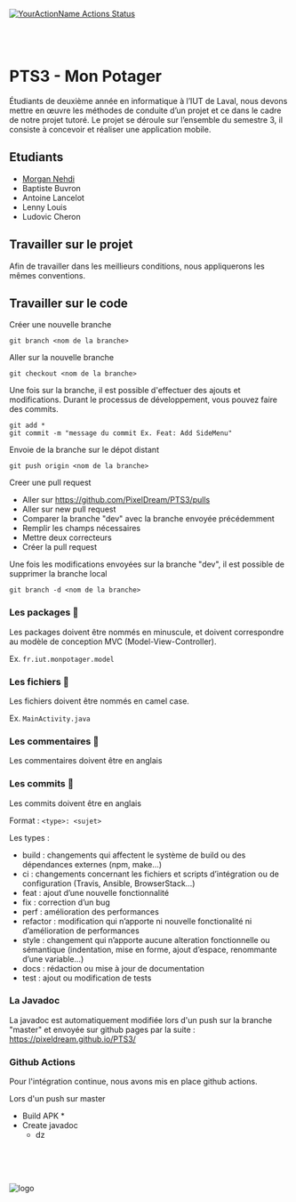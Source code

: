 [![YourActionName Actions Status](https://github.com/PixelDream/PTS3/workflows/Build/badge.svg)](https://github.com/PixelDream/PTS3/actions)

<br/>
<br/>

# PTS3 - Mon Potager

Étudiants de deuxième année en informatique à l’IUT de Laval, nous devons mettre en œuvre les méthodes de conduite d’un projet et ce dans le cadre de notre projet tutoré. Le projet se déroule sur l’ensemble du semestre 3, il consiste à concevoir et réaliser une application mobile.


## Etudiants

* [Morgan Nehdi](https://morgan-nehdi.com/)
* Baptiste Buvron
* Antoine Lancelot
* Lenny Louis
* Ludovic Cheron


## Travailler sur le projet

Afin de travailler dans les meillieurs conditions, nous appliquerons les mêmes conventions.

## Travailler sur le code

Créer une nouvelle branche
```
git branch <nom de la branche>
```

Aller sur la nouvelle branche
```
git checkout <nom de la branche>
```

Une fois sur la branche, il est possible d'effectuer des ajouts et modifications.
Durant le processus de développement, vous pouvez faire des commits.

```
git add *
git commit -m "message du commit Ex. Feat: Add SideMenu" 
```

Envoie de la branche sur le dépot distant
```
git push origin <nom de la branche>
```

Creer une pull request
* Aller sur https://github.com/PixelDream/PTS3/pulls
* Aller sur new pull request
* Comparer la branche "dev" avec la branche envoyée précédemment
* Remplir les champs nécessaires
* Mettre deux correcteurs
* Créer la pull request

Une fois les modifications envoyées sur la branche "dev", il est possible de supprimer la branche local

```
git branch -d <nom de la branche>
```


### Les packages 📌

Les packages doivent être nommés en minuscule, et doivent correspondre au modèle de conception MVC (Model-View-Controller).

Ex. ```fr.iut.monpotager.model```

### Les fichiers 📌

Les fichiers doivent être nommés en camel case.

Ex. ```MainActivity.java```


### Les commentaires 📌

Les commentaires doivent être en anglais

### Les commits 📌

Les commits doivent être en anglais

Format :
    ```<type>: <sujet>```

Les types :
- build : changements qui affectent le système de build ou des dépendances externes (npm, make…)
- ci : changements concernant les fichiers et scripts d’intégration ou de configuration (Travis, Ansible, BrowserStack…)
- feat : ajout d’une nouvelle fonctionnalité
- fix : correction d’un bug
- perf : amélioration des performances
- refactor : modification qui n’apporte ni nouvelle fonctionalité ni d’amélioration de performances
- style : changement qui n’apporte aucune alteration fonctionnelle ou sémantique (indentation, mise en forme, ajout d’espace, renommante d’une variable…)
- docs : rédaction ou mise à jour de documentation
- test : ajout ou modification de tests


### La Javadoc
La javadoc est automatiquement modifiée lors d'un push sur la branche "master" et envoyée sur github pages par la suite : https://pixeldream.github.io/PTS3/

### Github Actions

Pour l'intégration continue, nous avons mis en place github actions.

Lors d'un push sur master
* Build APK
    * 
* Create javadoc
    * dz


<br/>
<br/>
<br/>


![logo](https://upload.wikimedia.org/wikipedia/commons/f/f8/LOGO-ORIGINAL_WEB.jpg "Logo IUT Laval")
